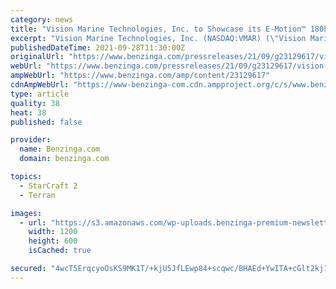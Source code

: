 ```yaml
---
category: news
title: "Vision Marine Technologies, Inc. to Showcase its E-Motion™ 180hp Fully Electric Powertrain on a Starcraft EX 22 Foot Pontoon Boat at IBEX 2021"
excerpt: "Vision Marine Technologies, Inc. (NASDAQ:VMAR) (\"Vision Marine\" or the \"Company\"), the global leader in the electric"
publishedDateTime: 2021-09-28T11:30:00Z
originalUrl: "https://www.benzinga.com/pressreleases/21/09/g23129617/vision-marine-technologies-inc-to-showcase-its-e-motion-180hp-fully-electric-powertrain-on-a-starc"
webUrl: "https://www.benzinga.com/pressreleases/21/09/g23129617/vision-marine-technologies-inc-to-showcase-its-e-motion-180hp-fully-electric-powertrain-on-a-starc"
ampWebUrl: "https://www.benzinga.com/amp/content/23129617"
cdnAmpWebUrl: "https://www-benzinga-com.cdn.ampproject.org/c/s/www.benzinga.com/amp/content/23129617"
type: article
quality: 38
heat: 38
published: false

provider:
  name: Benzinga.com
  domain: benzinga.com

topics:
  - StarCraft 2
  - Terran

images:
  - url: "https://s3.amazonaws.com/wp-uploads.benzinga-premium-newsletters.prod/uploads/2021/07/15155841/Options-Trades-Feb-3-2021-5-1.png"
    width: 1200
    height: 600
    isCached: true

secured: "4wcT5ErqcyoOsKS9MK1T/+kjU5JfLEwp84+scqwc/BHAEd+YwITA+cGlt2kj12J2vQ0Vgvn3opk5Bp3uCyHLrQKyvHRl1JpEtov8SF+bWahNtRxmm3RIXjym5GHqcbAVbhgH07rHC1F3q4OzjF3OSERrDhW64U+ZIhBuy8NNfNwkoE0sw7RedZPGavgdp+eJjtyqlhW2jliTBdfo3KniZwrKonc+wsssBZ8RC+kRr5wpKGFl4MG+3hX/zjccOTZYYpoAOJC5p+MIcJ6kCo7Za0gMWriMIaEBRu0Iorx/oM9A410v7L7NBwJc0GsXkBH+Z+vfU8DW8QtxwpEgEJ1+u1UV0S3AAwwK5KfpDzJ9QEw=;YrY7I559Ref3ROkO5biEmA=="
---
```


